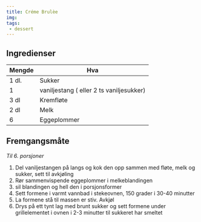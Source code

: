 ```yaml
---
title: Créme Brulèe
img:
tags:
 - dessert
---
```


## Ingredienser
Mengde   | Hva
--- 	 | ---
1 dl.    | Sukker
1        | vaniljestang ( eller 2 ts vaniljesukker)	
3 dl     | Kremfløte
2 dl     | Melk
6        | Eggeplommer

## Fremgangsmåte

*Til 6. porsjoner*

1. Del vaniljestangen på langs og kok den opp sammen med fløte, melk og sukker, sett til avkjøling
2. Rør sammenvispende eggeplommer i melkeblandingen
3. sil blandingen og hell den i porsjonsformer
4. Sett formene i varmt vannbad i stekeovnen, 150 grader i 30-40 minutter
5. La formene stå til massen er stiv. Avkjøl
6. Drys på ett tynt lag med brunt sukker og sett formene under grillelementet i ovnen i 2-3 minutter til sukkeret har smeltet
